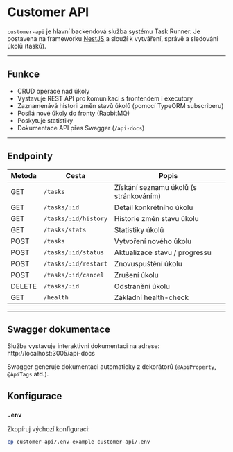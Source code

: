 # Customer API

`customer-api` je hlavní backendová služba systému Task Runner. Je postavena na frameworku [NestJS](https://nestjs.com/) a slouží k vytváření, správě a sledování úkolů (tasků).

---

## Funkce

- CRUD operace nad úkoly
- Vystavuje REST API pro komunikaci s frontendem i executory
- Zaznamenává historii změn stavů úkolů (pomocí TypeORM subscriberu)
- Posílá nové úkoly do fronty (RabbitMQ)
- Poskytuje statistiky 
- Dokumentace API přes Swagger (`/api-docs`)

---

## Endpointy

| Metoda | Cesta                    | Popis                              |
|--------|--------------------------|-------------------------------------|
| GET    | `/tasks`                 | Získání seznamu úkolů (s stránkováním) |
| GET    | `/tasks/:id`             | Detail konkrétního úkolu            |
| GET    | `/tasks/:id/history`     | Historie změn stavu úkolu           |
| GET    | `/tasks/stats`           | Statistiky úkolů                    |
| POST   | `/tasks`                 | Vytvoření nového úkolu              |
| POST   | `/tasks/:id/status`      | Aktualizace stavu / progressu       |
| POST   | `/tasks/:id/restart`     | Znovuspuštění úkolu                 |
| POST   | `/tasks/:id/cancel`      | Zrušení úkolu                       |
| DELETE | `/tasks/:id`             | Odstranění úkolu                    |
| GET    | `/health`                | Základní health-check               |

---

## Swagger dokumentace

Služba vystavuje interaktivní dokumentaci na adrese:
http://localhost:3005/api-docs


Swagger generuje dokumentaci automaticky z dekorátorů (`@ApiProperty`, `@ApiTags` atd.).


## Konfigurace

### `.env`

Zkopíruj výchozí konfiguraci:

```bash
cp customer-api/.env-example customer-api/.env
